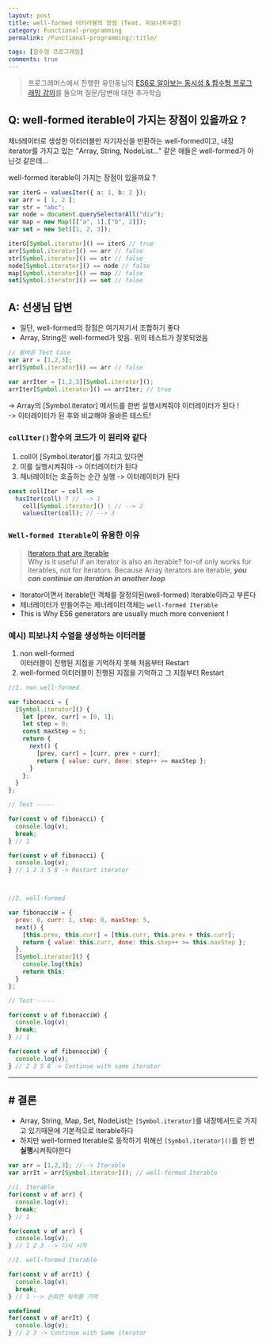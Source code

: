 ```yaml
---
layout: post
title: well-formed 이터러블의 장점 (feat. 피보나치수열)
category: Functional-programming
permalink: /Functional-programming/:title/

tags: [함수형 프로그래밍]
comments: true
---
```


>프로그래머스에서 진행한 유인동님의 [ES6로 알아보는 동시성 & 함수형 프로그래밍 강의](https://programmers.co.kr/learn/courses/3409)를 들으며 질문/답변에 대한 추가학습

## Q: well-formed iterable이 가지는 장점이 있을까요 ?

제너레이터로 생성한 이터러블만 자기자신을 반환하는 well-formed이고, 내장 iterator를 가지고 있는 "Array, String, NodeList..." 같은 애들은 well-formed가 아닌것 같은데...  

well-formed iterable이 가지는 장점이 있을까요 ?

```js
var iterG = valuesIter({ a: 1, b: 2 });
var arr = [ 1, 2 ];
var str = "abc";
var node = document.querySelectorAll("div");
var map = new Map([["a", 1],["b", 2]]);
var set = new Set([1, 2, 3]);

iterG[Symbol.iterator]() == iterG // true
arr[Symbol.iterator]() == arr // false
str[Symbol.iterator]() == str // false
node[Symbol.iterator]() == node // false
map[Symbol.iterator]() == map // false
set[Symbol.iterator]() == set // false
```

## A: 선생님 답변
* 일단, well-formed의 장점은 여기저기서 조합하기 좋다
* Array, String은 well-formed가 맞음. 위의 테스트가 잘못되었음
```js
// 올바른 Test Case
var arr = [1,2,3];
arr[Symbol.iterator]() == arr // false

var arrIter = [1,2,3][Symbol.iterator]();
arrIter[Symbol.iterator]() == arrIter; // true
```
-> Array의 [Symbol.iterator] 메서드를 한번 실행시켜줘야 이터레이터가 된다 !   
-> 이터레이터가 된 후와 비교해야 올바른 테스트!

### `collIter()`함수의 코드가 이 원리와 같다

1. coll이 [Symbol.iterator]를 가지고 있다면
2. 이를 실행시켜줘야 -> 이터레이터가 된다
3. 제너레이터는 호출하는 순간 실행 -> 이터레이터가 된다

```js
const collIter = coll =>
  hasIter(coll) ? // --> 1
    coll[Symbol.iterator]() : // --> 2
    valuesIter(coll); // --> 3
```

### `Well-formed Iterable`이 유용한 이유
>[Iterators that are Iterable](
http://exploringjs.com/es6/ch_iteration.html#_iterators-that-are-iterable)  
Why is it useful if an iterator is also an iterable? for-of only works for iterables, not for iterators. Because Array iterators are iterable, ***you can continue an iteration in another loop***  

* Iterator이면서 Iterable인 객체를 잘정의된(well-formed) Iterable이라고 부른다
* 제너레이터가 만들어주는 제너레이터객체는 `well-formed Iterable`  
* This is Why ES6 generators are usually much more convenient !

### 예시) 피보나치 수열을 생성하는 이터러블

1. non well-formed  
이터러블이 진행된 지점을 기억하지 못해 처음부터 Restart
2. well-formed
이터러블이 진행된 지점을 기억하고 그 지점부터 Restart

```js
//1. non well-formed

var fibonacci = {
  [Symbol.iterator]() {
    let [prev, curr] = [0, 1];
    let step = 0;
    const maxStep = 5;
    return {
      next() {
        [prev, curr] = [curr, prev + curr];
        return { value: curr, done: step++ >= maxStep };
      }
    };
  }
};

// Test -----

for(const v of fibonacci) {
  console.log(v);
  break;
} // 1

for(const v of fibonacci) {
  console.log(v);
} // 1 2 3 5 8 -> Restart iterator



//2. well-formed 

var fibonacciW = {
  prev: 0, curr: 1, step: 0, maxStep: 5,
  next() {
    [this.prev, this.curr] = [this.curr, this.prev + this.curr];
    return { value: this.curr, done: this.step++ >= this.maxStep };
  },
  [Symbol.iterator]() {
    console.log(this)
    return this;
  }
};

// Test -----

for(const v of fibonacciW) {
  console.log(v);
  break;
} // 1

for(const v of fibonacciW) {
  console.log(v);
} // 2 3 5 8 -> Continue with same iterator
```

---

## # 결론  
* Array, String, Map, Set, NodeList는 `[Symbol.iterator]`를 내장메서드로 가지고 있기때문에 기본적으로 Iterable하다  
* 하지만 well-formed Iterable로 동작하기 위해선 `[Symbol.iterator]()`를 한 번 **실행**시켜줘야한다

```js
var arr = [1,2,3]; //--> Iterable
var arrIt = arr[Symbol.iterator](); // well-formed Iterable

//1. Iterable
for(const v of arr) {
  console.log(v);
  break;
} // 1

for(const v of arr) {
  console.log(v);
} // 1 2 3 --> 다시 시작

//2. well-formed Iterable

for(const v of arrIt) {
  console.log(v);
  break;
} // 1 --> 순회한 위치를 기억

undefined
for(const v of arrIt) {
  console.log(v);
} // 2 3 -> Continue with Same iterator
```

